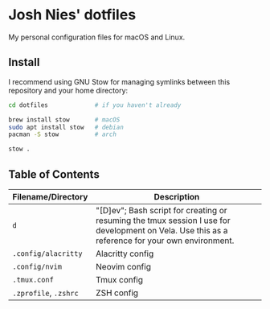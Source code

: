 # Josh Nies' dotfiles

My personal configuration files for macOS and Linux.

## Install

I recommend using GNU Stow for managing symlinks between this repository and
your home directory:

```sh
cd dotfiles             # if you haven't already

brew install stow       # macOS
sudo apt install stow   # debian
pacman -S stow          # arch

stow .
```
## Table of Contents

| Filename/Directory | Description |
| -------- | ----------- |
| `d` | "\[D\]ev"; Bash script for creating or resuming the tmux session I use for development on Vela. Use this as a reference for your own environment. |
| `.config/alacritty` | Alacritty config |
| `.config/nvim` | Neovim config |
| `.tmux.conf` | Tmux config |
| `.zprofile`, `.zshrc` | ZSH config |

